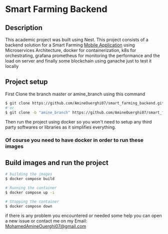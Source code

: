 # Smart Farming Backend

## Description

This academic project was built using Nest.
This project consists of a backend solution for a Smart Farming [Mobile Application](https://github.com/AmineOuerghi07/DreamCraftPim) using Microservices Architecture, docker for containerization, k8s for orchestrating, grafana prometheus for monitoring the performance and the load on server and finally some blockchain using ganache just to test it locally 

## Project setup

First Clone the branch master or amine_branch using this command 

```bash
$ git clone https://github.com/AmineOuerghi07/smart_farming_backend.git
# or
$ git clone -b "amine_branch" https://github.com/AmineOuerghi07/smart_farming_backend.git

```

Then run the project using docker so you won't need to setup any third party softwares or libraries as it simplifies everything.

### Of course you need to have docker in order to run these images

## Build images and run the project

```bash
# building the images
$ docker compose build

# Running the container
$ docker compose up -i

# Stopping the container
$ docker compose down

```

if there is any problem you encountered or needed some help you can open a new issue or contact me on my Email: MohamedAmineOuerghi07@gmail.com
